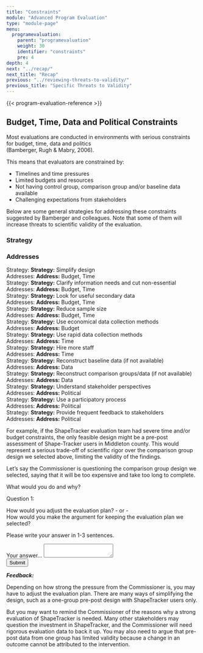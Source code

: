 ```yaml
---
title: "Constraints"
module: "Advanced Program Evaluation"
type: "module-page"
menu:
  programevaluation:
    parent: "programevaluation"
    weight: 30
    identifier: "constraints"
    pre: 4
depth: 4
next: "../recap/"
next_title: "Recap"
previous: "../reviewing-threats-to-validity/"
previous_title: "Specific Threats to Validity"
---
```


{{< program-evaluation-reference >}}

## Budget, Time, Data and Political Constraints

<div class="card bg-light my-4">
  <div class="card-body">
  Most evaluations are conducted in environments with serious constraints for budget, time, data and politics<br />(Bamberger, Rugh &amp; Mabry, 2006).
  </div>
</div>

This means that evaluators are constrained by:

* Timelines and time pressures
* Limited budgets and resources
* Not having control group, comparison group and/or baseline data available
* Challenging expectations from stakeholders

Below are some general strategies for addressing these constraints suggested by Bamberger and colleagues. Note that some of them will increase threats to scientific validity of the evaluation.

<div class="row table-layout-display d-none d-md-flex mx-0 mx-md-5" aria-hidden="true">
    <div class="col-12 col-md-6">
    <h3>Strategy</h3>
    </div>
    <div class="col-12 col-md-6">
    <h3>Addresses</h3>
    </div>
</div>
<div class="row table-layout-display mt-3 mt-md-0 mx-0 mx-md-5 py-1 py-md-0">
    <div class="col-12 col-md-6 reg-cell">
        <span class="sr-only">Strategy:</span>
        <b class="d-inline d-md-none" aria-hidden="true">Strategy:</b>
        Simplify design
    </div>
    <div class="col-12 col-md-6 reg-cell">
        <span class="sr-only">Addresses:</span>
        <b class="d-inline d-md-none" aria-hidden="true">Address:</b>
        Budget, Time
    </div>
</div>
<div class="row table-layout-display mt-3 mt-md-0 mx-0 mx-md-5 py-1 py-md-0">
    <div class="col-12 col-md-6 reg-cell">
        <span class="sr-only">Strategy:</span>
        <b class="d-inline d-md-none" aria-hidden="true">Strategy:</b>
        Clarify information needs and cut non-essential
    </div>
    <div class="col-12 col-md-6 reg-cell">
        <span class="sr-only">Addresses:</span>
        <b class="d-inline d-md-none" aria-hidden="true">Address:</b>
        Budget, Time
    </div>
</div>
<div class="row table-layout-display mt-3 mt-md-0 mx-0 mx-md-5 py-1 py-md-0">
    <div class="col-12 col-md-6 reg-cell">
        <span class="sr-only">Strategy:</span>
        <b class="d-inline d-md-none" aria-hidden="true">Strategy:</b>
        Look for useful secondary data
    </div>
    <div class="col-12 col-md-6 reg-cell">
        <span class="sr-only">Addresses:</span>
        <b class="d-inline d-md-none" aria-hidden="true">Address:</b>
        Budget, Time
    </div>
</div>
<div class="row table-layout-display mt-3 mt-md-0 mx-0 mx-md-5 py-1 py-md-0">
    <div class="col-12 col-md-6 reg-cell">
        <span class="sr-only">Strategy:</span>
        <b class="d-inline d-md-none" aria-hidden="true">Strategy:</b>
        Reduce sample size
    </div>
    <div class="col-12 col-md-6 reg-cell">
        <span class="sr-only">Addresses:</span>
        <b class="d-inline d-md-none" aria-hidden="true">Address:</b>
        Budget, Time
    </div>
</div>
<div class="row table-layout-display mt-3 mt-md-0 mx-0 mx-md-5 py-1 py-md-0">
    <div class="col-12 col-md-6 reg-cell">
        <span class="sr-only">Strategy:</span>
        <b class="d-inline d-md-none" aria-hidden="true">Strategy:</b>
        Use economical data collection methods
    </div>
    <div class="col-12 col-md-6 reg-cell">
        <span class="sr-only">Addresses:</span>
        <b class="d-inline d-md-none" aria-hidden="true">Address:</b>
        Budget
    </div>
</div>
<div class="row table-layout-display mt-3 mt-md-0 mx-0 mx-md-5 py-1 py-md-0">
    <div class="col-12 col-md-6 reg-cell">
        <span class="sr-only">Strategy:</span>
        <b class="d-inline d-md-none" aria-hidden="true">Strategy:</b>
        Use rapid data collection methods
    </div>
    <div class="col-12 col-md-6 reg-cell">
        <span class="sr-only">Addresses:</span>
        <b class="d-inline d-md-none" aria-hidden="true">Address:</b>
        Time
    </div>
</div>
<div class="row table-layout-display mt-3 mt-md-0 mx-0 mx-md-5 py-1 py-md-0">
    <div class="col-12 col-md-6 reg-cell">
        <span class="sr-only">Strategy:</span>
        <b class="d-inline d-md-none" aria-hidden="true">Strategy:</b>
        Hire more staff
    </div>
    <div class="col-12 col-md-6 reg-cell">
        <span class="sr-only">Addresses:</span>
        <b class="d-inline d-md-none" aria-hidden="true">Address:</b>
        Time
    </div>
</div>
<div class="row table-layout-display mt-3 mt-md-0 mx-0 mx-md-5 py-1 py-md-0">
    <div class="col-12 col-md-6 reg-cell">
        <span class="sr-only">Strategy:</span>
        <b class="d-inline d-md-none" aria-hidden="true">Strategy:</b>
        Reconstruct baseline data (if not available)
    </div>
    <div class="col-12 col-md-6 reg-cell">
        <span class="sr-only">Addresses:</span>
        <b class="d-inline d-md-none" aria-hidden="true">Address:</b>
        Data
    </div>
</div>
<div class="row table-layout-display mt-3 mt-md-0 mx-0 mx-md-5 py-1 py-md-0">
    <div class="col-12 col-md-6 reg-cell">
        <span class="sr-only">Strategy:</span>
        <b class="d-inline d-md-none" aria-hidden="true">Strategy:</b>
        Reconstruct comparison groups/data (if not available)
    </div>
    <div class="col-12 col-md-6 reg-cell">
        <span class="sr-only">Addresses:</span>
        <b class="d-inline d-md-none" aria-hidden="true">Address:</b>
        Data
    </div>
</div>
<div class="row table-layout-display mt-3 mt-md-0 mx-0 mx-md-5 py-1 py-md-0">
    <div class="col-12 col-md-6 reg-cell">
        <span class="sr-only">Strategy:</span>
        <b class="d-inline d-md-none" aria-hidden="true">Strategy:</b>
        Understand stakeholder perspectives
    </div>
    <div class="col-12 col-md-6 reg-cell">
        <span class="sr-only">Addresses:</span>
        <b class="d-inline d-md-none" aria-hidden="true">Address:</b>
        Political
    </div>
</div>
<div class="row table-layout-display mt-3 mt-md-0 mx-0 mx-md-5 py-1 py-md-0">
    <div class="col-12 col-md-6 reg-cell">
        <span class="sr-only">Strategy:</span>
        <b class="d-inline d-md-none" aria-hidden="true">Strategy:</b>
        Use a participatory process
    </div>
    <div class="col-12 col-md-6 reg-cell">
        <span class="sr-only">Addresses:</span>
        <b class="d-inline d-md-none" aria-hidden="true">Address:</b>
        Political
    </div>
</div>
<div class="row table-layout-display my-3 mt-md-0 mx-0 mx-md-5 py-1 py-md-0">
    <div class="col-12 col-md-6 reg-cell">
        <span class="sr-only">Strategy:</span>
        <b class="d-inline d-md-none" aria-hidden="true">Strategy:</b>
        Provide frequent feedback to stakeholders
    </div>
    <div class="col-12 col-md-6 reg-cell">
        <span class="sr-only">Addresses:</span>
        <b class="d-inline d-md-none" aria-hidden="true">Address:</b>
        Political
    </div>
</div>

For example, if the ShapeTracker evaluation team had severe time and/or budget constraints, the only feasible design might be a pre-post assessment of Shape-Tracker users in Middleton county. This would represent a serious trade-off of scientific rigor over the comparison group design we selected above, limiting the validity of the findings.

<div class="txtresponsequiz"><form method="post" action=".">

<div class="cases">
<p>Let’s say the Commissioner is questioning the comparison group design we selected, saying that it will be too expensive and take too long to complete.</p>
<p>What would you do and why?</p>
<div class="casetitle">
    Question 1:
</div><!-- /.casetitle -->
<div class="casecontent">
<div class="casequestion">
<p>How would you adjust the evaluation plan? - or -<br />
How would you make the argument for keeping the evaluation plan we selected?</p>
<p>Please write your answer in 1-3 sentences.</p>
<label for="question01" class="answer-value">Your answer...</label>
<textarea class="form-control w-75" row="4" id="question01" name="question01"></textarea>
</div><!-- /.casequestion -->
<div class="casesanswerdisplay">
<input class="btn btn-info btn-submit-section" type="submit" value="Submit" />
</div>
<div class="answer-container">
<p><b><i>Feedback:</i></b></p>
<p>Depending on how strong the pressure from the Commissioner is, you may have to adjust the evaluation plan. There are many ways of simplifying the design, such as a one-group pre-post design with ShapeTracker users only.</p>
<p>But you may want to remind the Commissioner of the reasons why a strong evaluation of ShapeTracker is needed. Many other stakeholders may question the investment in ShapeTracker, and the Commissioner will need rigorous evaluation data to back it up. You may also need to argue that pre-post data from one group has limited validity because a change in an outcome cannot be attributed to the intervention.</p>
</div>
</div><!-- /.casecontent -->
</div><!-- /.cases -->

</form></div>
